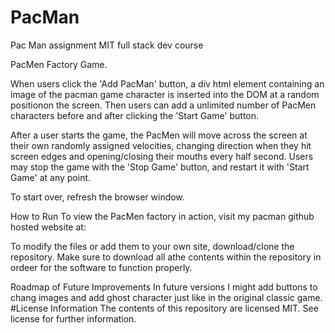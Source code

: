 # PacMan
Pac Man assignment MIT full stack dev course

PacMen Factory Game.

When users click the 'Add PacMan' button, a div html element containing an image of the pacman game character is inserted into the DOM at a random positionon the screen. Then users can add a unlimited number of PacMen characters before and after clicking the 'Start Game' button.

After a user starts the game, the PacMen will move across the screen at their own randomly assigned velocities, changing direction when they hit screen edges and opening/closing their mouths every half second. Users may stop the game with the 'Stop Game' button, and restart it with 'Start Game' at any point.

To start over, refresh the browser window.

How to Run
To view the PacMen factory in action, visit my pacman github hosted website at:

To modify the files or add them to your own site, download/clone the repository. Make sure to download all athe contents within the repository in ordeer for the software to function properly.

Roadmap of Future Improvements
In future versions I might add buttons to chang images and add ghost character just like in the original classic game. 
#License Information
The contents of this repository are licensed MIT. See license for further information.
